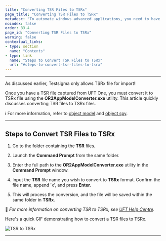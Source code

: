 ```yaml
---
title: "Converting TSR Files to TSRx"
page_title: "Converting TSR Files to TSRx"
metadesc: "To automate windows advanced applications, you need to have objects captured in TSRx format. This article discusses how to convert TSR files to TSRx using ORAppModelConverter"
noindex: false
order: 33.4
page_id: "Converting TSR Files to TSRx"
warning: false
contextual_links:
- type: section
  name: "Contents"
- type: link
  name: "Steps to Convert TSR Files to TSRx"
  url: "#steps-to-convert-tsr-files-to-tsrx"
---
```


---

As discussed earlier, Testsigma only allows TSRx file for import!

Once you have a TSR file captured from UFT One, you must convert it to TSRx file using the **OR2AppModelConverter.exe** utility. This article quickly discusses converting TSR files to TSRx files. 

ℹ️ For more information, refer to [object model](https://admhelp.microfocus.com/uft/en/23.4-24.2/UFT_Help/Content/User_Guide/z_Ch_TestObjModel.htm) and [object spy](https://admhelp.microfocus.com/uft/en/23.4-24.2/UFT_Help/Content/User_Guide/Spy.htm). 

---

## **Steps to Convert TSR Files to TSRx**

1. Go to the folder containing the **TSR** files.

2. Launch the **Command Prompt** from the same folder.

3. Enter the full path to the **OR2AppModelConverter.exe** utility in the **Command Prompt** window.

4. Input the **TSR** file name you wish to convert to **TSRx** format. Confirm the file name, append 'x', and press **Enter**.

5. This will process the conversion, and the file will be saved within the same folder in **TSRx**.


📌 *For more information on converting TSR to TSRx, see [UFT Help Centre](https://admhelp.microfocus.com/uftdev/en/2021-24.2/HelpCenter/Content/HowTo/UFT_AM_Converter.htm).*


Here's a quick GIF demonstrating how to convert a TSR files to TSRx.

![TSR to TSRx](https://s3.amazonaws.com/static-docs.testsigma.com/new_images/projects/applications/TSR-TSRXWorkflow.gif)

---